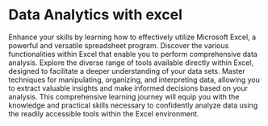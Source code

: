 # Data Analytics with excel

Enhance your skills by learning how to effectively utilize Microsoft Excel, a powerful and versatile spreadsheet program. Discover the various functionalities within Excel that enable you to perform comprehensive data analysis. Explore the diverse range of tools available directly within Excel, designed to facilitate a deeper understanding of your data sets. Master techniques for manipulating, organizing, and interpreting data, allowing you to extract valuable insights and make informed decisions based on your analysis. This comprehensive learning journey will equip you with the knowledge and practical skills necessary to confidently analyze data using the readily accessible tools within the Excel environment.
